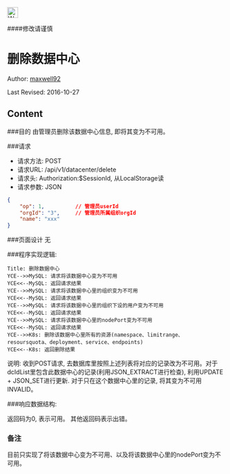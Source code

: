 <img src="http://kubernetes.io/kubernetes/img/warning.png" alt="WARNING" width="25" height="25"> 

####修改请谨慎

删除数据中心
==============

Author: [maxwell92](github.com/maxwell92)

Last Revised: 2016-10-27

Content
--------------
###目的
由管理员删除该数据中心信息, 即将其变为不可用。


###请求

* 请求方法: POST 
* 请求URL: /api/v1/datacenter/delete
* 请求头: Authorization:$SessionId, 从LocalStorage读 
* 请求参数: 
    JSON
```json
{
    "op": 1,          // 管理员userId
    "orgId": "3",     // 管理员所属组织orgId
    "name": "xxx"
}
```

###页面设计 
无

###程序实现逻辑:

```sequence
Title: 删除数据中心 
YCE-->>MySQL: 请求将该数据中心变为不可用 
YCE<<--MySQL: 返回请求结果
YCE-->>MySQL: 请求将该数据中心里的组织变为不可用
YCE<<--MySQL: 返回请求结果
YCE-->>MySQL: 请求将该数据中心里的组织下设的用户变为不可用
YCE<<--MySQL: 返回请求结果
YCE-->>MySQL: 请求将该数据中心里的nodePort变为不可用
YCE<<--MySQL: 返回请求结果
YCE-->>K8s: 删除该数据中心里所有的资源(namespace、limitrange、resoursquota、deployment、service、endpoints)
YCE<<--K8s: 返回删除结果
```

说明: 收到POST请求, 去数据库里按照上述列表将对应的记录改为不可用。对于dcIdList里包含此数据中心的记录(利用JSON_EXTRACT进行检查), 利用UPDATE + JSON_SET进行更新. 对于只在这个数据中心里的记录, 将其变为不可用INVALID。

###响应数据结构: 

返回码为0, 表示可用。
其他返回码表示出错。

### 备注
目前只实现了将该数据中心变为不可用、以及将该数据中心里的nodePort变为不可用。
